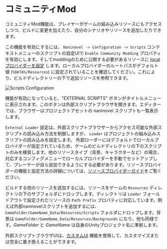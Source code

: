 # コミュニティMod

コミュニティMod機能は、プレイヤーがゲームの組み込みリソースにもアクセスしつつ、ビルドに変更を加えたり、自分のシナリオやリソースを追加したりできます。

この機能を有効にするには、 `Naninovel -> Configuration -> Scripts` コンテキストメニューのスクリプトの設定UIで `Enable Community Modding` プロパティを有効にします。そしてmoddingのために公開する必要があるリソースに [local プロバイダーを設定](/ja/guide/resource-providers#local) します。ローカルプロバイダーのルートパスがデフォルト値 (`%DATA%/Resources`) に設定されていることを確認してください。これにより、ビルドディレクトリーの下で追加リソースを参照できます。

![Scripts Configuration](https://i.gyazo.com/96630a3a1c592c43f73c47d1bc3bbea1.png)

機能が有効になっていると、"EXTERNAL SCRIPTS" ボタンがタイトルメニューに表示されます。このボタンは外部スクリプトブラウザを開きます。エディターでは、ブラウザーはプロジェクトアセットの naninovel スクリプトも一覧表示します。

`External Loader` 設定は、外部スクリプトブラウザーからアクセス可能な外部スクリプトの読み込み方法を制御しますが、 `Loader` はプロジェクトの組み込みスクリプトの読み込みを設定します。 外部ローダーにはデフォルトでローカルプロバイダーが設定されているため、ゲームのビルドディレクトリの下のスクリプトのみを検索します。他のリソースタイプ（背景、キャラクターなど）の場合、対応するコンフィグメニューでローカルプロバイダーを手動でセットアップして、プレーヤーが自ら追加できるようにする必要があります。リソースプロバイダーの機能と設定方法の詳細については、[リソースプロバイダーガイド](/ja/guide/resource-providers)をご覧ください。

ビルドする他のリソースを追加するには、リソースをゲームの `Resources` ディレクトリの下のサブフォルダにドロップします。ディレクトリは `Loader` フォールドアウトで設定されたリソースの `Path Prefix` プロパティに対応しています。例えば外部naninovelスクリプトを追加するには、`GameFolder/GameName_Data/Resources/Scripts` フォルダにドロップします。背景は `GameFolder/GameName_Data/Resources/Backgrounds` になり、他も同様です。*GameFolder* と *GameName* は自身のUnityプロジェクト名に準拠します。

外部スクリプトブラウザUIは、[カスタムUI](/ja/guide/user-interface#カスタムUI) 機能を使用して、カスタマイズまたは完全に置き換えることができます。
